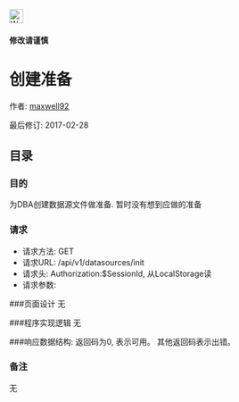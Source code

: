 <img src="http://kubernetes.io/kubernetes/img/warning.png" alt="WARNING" width="25" height="25">

#### 修改请谨慎

创建准备
==============

作者: [maxwell92](https://github.com/maxwell92)

最后修订: 2017-02-28

目录
--------------
### 目的
为DBA创建数据源文件做准备. 暂时没有想到应做的准备

### 请求

* 请求方法: GET
* 请求URL: /api/v1/datasources/init
* 请求头: Authorization:$SessionId, 从LocalStorage读
* 请求参数:



###页面设计
无


###程序实现逻辑
无

###响应数据结构:
返回码为0, 表示可用。
其他返回码表示出错。

### 备注
无
